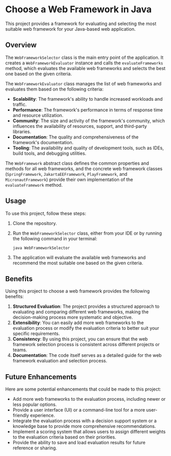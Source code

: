 # Choose a Web Framework in Java

This project provides a framework for evaluating and selecting the most suitable web framework for your Java-based web application.

## Overview

The `WebFrameworkSelector` class is the main entry point of the application. It creates a `WebFrameworkEvaluator` instance and calls the `evaluateFrameworks` method, which evaluates the available web frameworks and selects the best one based on the given criteria.

The `WebFrameworkEvaluator` class manages the list of web frameworks and evaluates them based on the following criteria:

- **Scalability**: The framework's ability to handle increased workloads and traffic.
- **Performance**: The framework's performance in terms of response time and resource utilization.
- **Community**: The size and activity of the framework's community, which influences the availability of resources, support, and third-party libraries.
- **Documentation**: The quality and comprehensiveness of the framework's documentation.
- **Tooling**: The availability and quality of development tools, such as IDEs, build tools, and debugging utilities.

The `WebFramework` abstract class defines the common properties and methods for all web frameworks, and the concrete web framework classes (`SpringFramework`, `JakartaEEFramework`, `PlayFramework`, and `MicronautFramework`) provide their own implementation of the `evaluateFramework` method.

## Usage

To use this project, follow these steps:

1. Clone the repository.
2. Run the `WebFrameworkSelector` class, either from your IDE or by running the following command in your terminal:
    
    ```
    java WebFrameworkSelector
    
    ```
    
3. The application will evaluate the available web frameworks and recommend the most suitable one based on the given criteria.

## Benefits

Using this project to choose a web framework provides the following benefits:

1. **Structured Evaluation**: The project provides a structured approach to evaluating and comparing different web frameworks, making the decision-making process more systematic and objective.
2. **Extensibility**: You can easily add more web frameworks to the evaluation process or modify the evaluation criteria to better suit your specific requirements.
3. **Consistency**: By using this project, you can ensure that the web framework selection process is consistent across different projects or teams.
4. **Documentation**: The code itself serves as a detailed guide for the web framework evaluation and selection process.

## Future Enhancements

Here are some potential enhancements that could be made to this project:

- Add more web frameworks to the evaluation process, including newer or less popular options.
- Provide a user interface (UI) or a command-line tool for a more user-friendly experience.
- Integrate the evaluation process with a decision support system or a knowledge base to provide more comprehensive recommendations.
- Implement a scoring system that allows users to assign different weights to the evaluation criteria based on their priorities.
- Provide the ability to save and load evaluation results for future reference or sharing.
